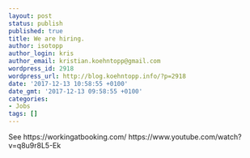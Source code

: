```yaml
---
layout: post
status: publish
published: true
title: We are hiring.
author: isotopp
author_login: kris
author_email: kristian.koehntopp@gmail.com
wordpress_id: 2918
wordpress_url: http://blog.koehntopp.info/?p=2918
date: '2017-12-13 10:58:55 +0100'
date_gmt: '2017-12-13 09:58:55 +0100'
categories:
- Jobs
tags: []
---
```

<p>See https://workingatbooking.com/ https://www.youtube.com/watch?v=q8u9r8L5-Ek</p>
